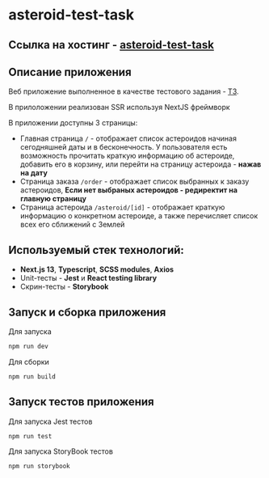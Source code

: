 # **asteroid-test-task**

## Ссылка на хостинг - <a href='https://asteroids-test-task-jwh5.vercel.app/'>asteroid-test-task</a>

## Описание приложения

Веб приложение выполненное в качестве тестового задания - <a href='https://docs.google.com/document/d/1bSC3hgaYe69FJFKKNFHKokJ2Rs0bxkYQ9ixnBS8xn-M/edit#heading=h.zhvqi4h9zsj2'>ТЗ</a>.

В прилоложении реализован SSR используя NextJS фреймворк

В приложении доступны 3 страницы:

- Главная страница ```/``` - отображает список астероидов начиная сегодняшней даты и в бесконечность. У пользователя есть возможность прочитать краткую информацию об астероиде, добавить его в корзину, или перейти на страницу астероида - **нажав на дату**
- Страница заказа ```/order``` - отображает список выбранных к заказу астероидов, **Если нет выбраных астероидов - редиректит на главную страницу**
- Страница астероида ```/asteroid/[id]``` - отображает краткую информацию о конкретном астероиде, а также перечисляет список всех его сближений с Землей

## Используемый стек технологий: 

- **Next.js 13**, **Typescript**, **SCSS modules**, **Axios**
- Unit-тесты - **Jest** и **React testing library**
- Скрин-тесты - **Storybook**

<h2>Запуск и сборка приложения </h2>

<p>Для запуска</p>

```bash
npm run dev
```

<p>Для сборки</p>

```bash
npm run build
```

## Запуск тестов приложения

Для запуска Jest тестов

```bash
npm run test
```

Для запуска StoryBook тестов

```bash
npm run storybook
```
